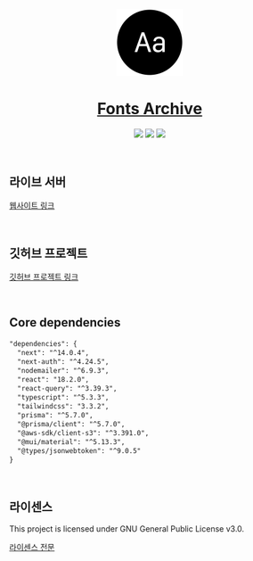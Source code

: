 <p align="center">
  <a href="https://fonts.taedonn.com">
      <img src="./public/logo.png" height="120">
      <h1 align="center">Fonts Archive</h1>
  </a>
  <p align="center">
    <img src="https://img.shields.io/badge/Made%20with-Next.js%20%4014.0.4-%23202124"/>
    <img src="https://img.shields.io/badge/Built%20on-Node%20%4020.10.0-%2337873A"/>
    <img src="https://img.shields.io/badge/Protected%20under-GPL%20v3.0-blue"/>
  </p>
</p>

&nbsp;

## 라이브 서버

[웹사이트 링크](https://fonts.taedonn.com)

&nbsp;

## 깃허브 프로젝트

[깃허브 프로젝트 링크](https://github.com/fonts-archive)

&nbsp;

## Core dependencies

```
"dependencies": {
  "next": "^14.0.4",
  "next-auth": "^4.24.5",
  "nodemailer": "^6.9.3",
  "react": "18.2.0",
  "react-query": "^3.39.3",
  "typescript": "^5.3.3",
  "tailwindcss": "3.3.2",
  "prisma": "^5.7.0",
  "@prisma/client": "^5.7.0",
  "@aws-sdk/client-s3": "^3.391.0",
  "@mui/material": "^5.13.3",
  "@types/jsonwebtoken": "^9.0.5"
}
```

&nbsp;

## 라이센스

This project is licensed under GNU General Public License v3.0.

[라이센스 전문](https://www.gnu.org/licenses/gpl-3.0.html)
